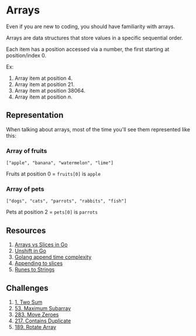 # Arrays

Even if you are new to coding, you should have familiarity with arrays.

Arrays are data structures that store values in a specific sequential order.

Each item has a position accessed via a number, the first starting at position/index 0.

Ex:

1. Array item at position 4.
2. Array item at position 21.
3. Array item at position 38064.
4. Array item at position _n_.

## Representation

When talking about arrays, most of the time you'll see them represented like this:

### Array of fruits

```
["apple", "banana", "watermelon", "lime"]
```

Fruits at position 0 = `fruits[0]` is `apple`


### Array of pets

```
["dogs", "cats", "parrots", "rabbits", "fish"]
```

Pets at position 2 = `pets[0]` is `parrots`

## Resources

1. [Arrays vs Slices in Go](https://github.com/EmilianoCervantes/go-learnings/blob/main/1-go-101/3-collections/collections.go)
2. [Unshift in Go](https://go.dev/play/p/wNgO9LeX514)
3. [Golang append time complexity](https://medium.com/vendasta/golang-the-time-complexity-of-append-2177dcfb6bad)
4. [Appending to slices](https://www.reddit.com/r/golang/comments/l0c89y/appending_to_slices_is_efficient/)
5. [Runes to Strings](https://stackoverflow.com/questions/39245610/golang-converting-from-rune-to-string)

## Challenges

1. [1. Two Sum](https://leetcode.com/problems/two-sum/)
2. [53. Maximum Subarray](https://leetcode.com/problems/maximum-subarray/description/)
3. [283. Move Zeroes](https://leetcode.com/problems/move-zeroes/description/)
4. [217. Contains Duplicate](https://leetcode.com/problems/contains-duplicate/description/)
5. [189. Rotate Array](https://leetcode.com/problems/rotate-array/description/)
